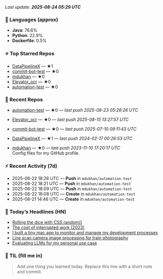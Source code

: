 

<!-- DAILY-SECTION:START -->
_Last update: **2025-08-24 05:29 UTC**_


### 🧪 Languages (approx)
- **Java**: 76.6%
- **Python**: 22.9%
- **Dockerfile**: 0.5%

### ⭐ Top Starred Repos
- [DataPipelineX](https://github.com/mdukhan/DataPipelineX) — ★1
- [commit-bot-test](https://github.com/mdukhan/commit-bot-test) — ★0
- [mdukhan](https://github.com/mdukhan/mdukhan) — ★0
- [Elevator_ocr](https://github.com/mdukhan/Elevator_ocr) — ★0
- [automation-test](https://github.com/mdukhan/automation-test) — ★0

### 🔧 Recent Repos
- [automation-test](https://github.com/mdukhan/automation-test) — ★0 — _last push 2025-08-23 05:28:26 UTC_  
  
- [Elevator_ocr](https://github.com/mdukhan/Elevator_ocr) — ★0 — _last push 2025-08-15 13:27:57 UTC_  
  
- [commit-bot-test](https://github.com/mdukhan/commit-bot-test) — ★0 — _last push 2025-07-10 09:11:43 UTC_  
  
- [DataPipelineX](https://github.com/mdukhan/DataPipelineX) — ★1 — _last push 2024-02-17 00:26:53 UTC_  
  
- [mdukhan](https://github.com/mdukhan/mdukhan) — ★0 — _last push 2023-11-10 17:20:17 UTC_  
  Config files for my GitHub profile.

### ⚡ Recent Activity (7d)
- 2025-08-22 18:28 UTC — **Push** in `mdukhan/automation-test`
- 2025-08-22 18:21 UTC — **Push** in `mdukhan/automation-test`
- 2025-08-22 18:09 UTC — **Push** in `mdukhan/automation-test`
- 2025-08-22 18:08 UTC — **Create** in `mdukhan/automation-test`
- 2025-08-21 14:46 UTC — **Create** in `mdukhan/automation-test`

### 📰 Today’s Headlines (HN)
- [Rolling the dice with CSS random()](https://ghuntley.com/agent/)
- [The cost of interrupted work (2023)](https://webkit.org/blog/17285/rolling-the-dice-with-css-random/)
- [I built a tiny mac app to monitor and manage my development processes](https://blog.oberien.de/2023/11/05/23-minutes-15-seconds.html)
- [Line scan camera image processing for train photography](https://github.com/kagehq/port-kill)
- [Evaluating LLMs for my personal use case](https://daniel.lawrence.lu/blog/y2025m09d21/)

### 🧠 TIL (fill me in)
> Add one thing you learned today. Replace this line with a short note and commit.

<!-- DAILY-SECTION:END -->
